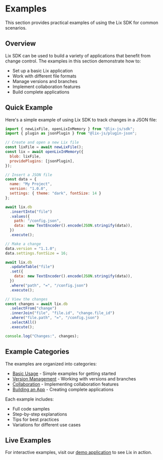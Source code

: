 # Examples

This section provides practical examples of using the Lix SDK for common scenarios.

## Overview

Lix SDK can be used to build a variety of applications that benefit from change control. The examples in this section demonstrate how to:

- Set up a basic Lix application
- Work with different file formats
- Manage versions and branches
- Implement collaboration features
- Build complete applications

## Quick Example

Here's a simple example of using Lix SDK to track changes in a JSON file:

```javascript
import { newLixFile, openLixInMemory } from "@lix-js/sdk";
import { plugin as jsonPlugin } from "@lix-js/plugin-json";

// Create and open a new Lix file
const lixFile = await newLixFile();
const lix = await openLixInMemory({
  blob: lixFile,
  providePlugins: [jsonPlugin],
});

// Insert a JSON file
const data = {
  name: "My Project",
  version: "1.0.0",
  settings: { theme: "dark", fontSize: 14 }
};

await lix.db
  .insertInto("file")
  .values({
    path: "/config.json",
    data: new TextEncoder().encode(JSON.stringify(data)),
  })
  .execute();

// Make a change
data.version = "1.1.0";
data.settings.fontSize = 16;

await lix.db
  .updateTable("file")
  .set({
    data: new TextEncoder().encode(JSON.stringify(data)),
  })
  .where("path", "=", "/config.json")
  .execute();

// View the changes
const changes = await lix.db
  .selectFrom("change")
  .innerJoin("file", "file.id", "change.file_id")
  .where("file.path", "=", "/config.json")
  .selectAll()
  .execute();

console.log("Changes:", changes);
```

## Example Categories

The examples are organized into categories:

- [Basic Usage](./basic-usage) - Simple examples for getting started
- [Version Management](./version-management) - Working with versions and branches
- [Collaboration](./collaboration) - Implementing collaboration features
- [Building an App](./building-an-app) - Creating complete applications

Each example includes:
- Full code samples
- Step-by-step explanations
- Tips for best practices
- Variations for different use cases

## Live Examples

For interactive examples, visit our [demo application](https://lix.opral.com/app/fm) to see Lix in action.